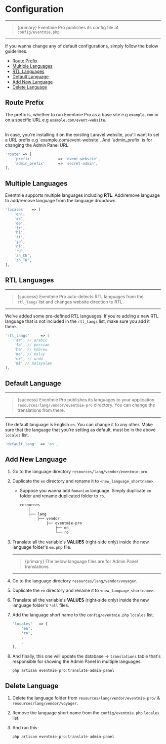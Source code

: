 # Configuration

---

>{primary} Eventmie Pro publishes its config file at `config/eventmie.php`

---

If you wanna change any of default configurations, simply follow the below guidelines.


- [Route Prefix](#route-prefix)
- [Multiple Languages](#multiple-languages)
- [RTL Languages](#rtl-languages)
- [Default Language](#default-language)
- [Add New Language](#add-new-language)
- [Delete Language](#delete-language)


<a name="route-prefix"></a>
## Route Prefix

The prefix is, whether to run Eventmie Pro as a base site e.g `example.com` or on a specific URL e.g `example.com/event-website`.

<br>
In case, you're installing it on the existing Laravel website, you'll want to set a URL prefix
e.g `example.com/event-website`. And `admin_prefix` is for changing the Admin Panel URL.


```php
'route' => [
    'prefix'            => 'event-website',
    'admin_prefix'      => 'secret-admin',
],
```


<a name="multiple-languages"></a>
## Multiple Languages

Eventmie supports multiple languages including **RTL**. Add/remove language to add/remove language from the language dropdown.

```php
'locales'   => [
    'en',
    'ar',
    'de',
    'fr',
    'hi',
    'it',
    'ja',
    'nl',
    'ru',
    'zh_CN',
    'zh_TW',
],
```


<a name="rtl-languages"></a>
## RTL Languages

---

>{success} Eventmie Pro auto-detects RTL languages from the `rtl_langs` list and changes website direction to RTL. 

---

We've added some pre-defined RTL languages. If you're adding a new RTL language that is not included in the `rtl_langs` list, make sure you add it there.


```php
'rtl_langs'     => [
    'ar', // arabic
    'fa', // persian
    'he', // hebrew
    'ms', // malay
    'ur', // urdu
    'ml' // malayalam
],
```


<a name="default-language"></a>
## Default Language


---

>{success} Eventmie Pro publishes its languages to your application `resources/lang/vendor/eventmie-pro` directory. You can change the translations from there. 

---

The default language is English `en`. You can change it to any other. Make sure that the language that you're setting as default, must be in the above `locales` list.

```php
'default_lang'  => 'en',
```


<a name="add-new-language"></a>
## Add New Language


1. Go to the language directory `resources/lang/vendor/eventmie-pro`.
2. Duplicate the `en` directory and rename it to `<new_language_shortname>`. 

    - Suppose you wanna add `Romanian` language. Simply duplicate `en` folder and rename duplicated folder to `ro`.

        ```bash
        resources
            │
            ├── lang
                ├── vendor
                    ├── eventmie-pro
                        ├── en
                        └── ro
        ```

3. Translate all the variable's **VALUES** (right-side only) inside the new language folder's `em.php` file.

    ---

    >{primary} The below language files are for Admin Panel translations.

    ---

4. Go to the language directory `resources/lang/vendor/voyager`.
5. Duplicate the `en` directory and rename it to `<new_language_shortname>`. 
6. Translate all the variable's **VALUES** (right-side only) inside the new language folder's `*all` files.

    


7. Add the language short name to the `config/eventmie.php` `locales` list.

    ```php
    'locales'   => [
        'en',
        'ro',
        .
        .
    ],
    ```

8. And finally, this one will update the database -> `translations` table that's responsible for showing the Admin Panel in multiple languages.

    ```php
    php artisan eventmie-pro:translate-admin-panel
    ```


<a name="Delete-Language"></a>
## Delete Language

1. Delete the language folder from `resources/lang/vendor/eventmie-pro/` & `resources/lang/vendor/voyager`.
2. Remove the language short name from the `config/eventmie.php` `locales` list.
3. And run this-

    ```php
    php artisan eventmie-pro:translate-admin-panel
    ```